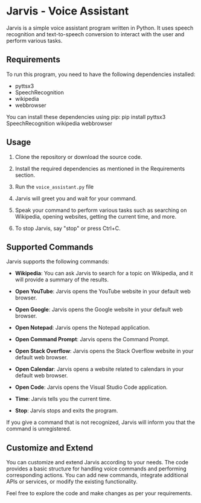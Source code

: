 # Jarvis - Voice Assistant

Jarvis is a simple voice assistant program written in Python. It uses speech recognition and text-to-speech conversion to interact with the user and perform various tasks.

## Requirements

To run this program, you need to have the following dependencies installed:

- pyttsx3
- SpeechRecognition
- wikipedia
- webbrowser

You can install these dependencies using pip: pip install pyttsx3 SpeechRecognition wikipedia webbrowser


## Usage

1. Clone the repository or download the source code.

2. Install the required dependencies as mentioned in the Requirements section.

3. Run the `voice_assistant.py` file

4. Jarvis will greet you and wait for your command.

5. Speak your command to perform various tasks such as searching on Wikipedia, opening websites, getting the current time, and more.

6. To stop Jarvis, say "stop" or press Ctrl+C.

## Supported Commands

Jarvis supports the following commands:

- **Wikipedia**: You can ask Jarvis to search for a topic on Wikipedia, and it will provide a summary of the results.

- **Open YouTube**: Jarvis opens the YouTube website in your default web browser.

- **Open Google**: Jarvis opens the Google website in your default web browser.

- **Open Notepad**: Jarvis opens the Notepad application.

- **Open Command Prompt**: Jarvis opens the Command Prompt.

- **Open Stack Overflow**: Jarvis opens the Stack Overflow website in your default web browser.

- **Open Calendar**: Jarvis opens a website related to calendars in your default web browser.

- **Open Code**: Jarvis opens the Visual Studio Code application.

- **Time**: Jarvis tells you the current time.

- **Stop**: Jarvis stops and exits the program.

If you give a command that is not recognized, Jarvis will inform you that the command is unregistered.

## Customize and Extend

You can customize and extend Jarvis according to your needs. The code provides a basic structure for handling voice commands and performing corresponding actions. You can add new commands, integrate additional APIs or services, or modify the existing functionality.

Feel free to explore the code and make changes as per your requirements.

